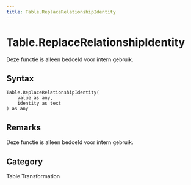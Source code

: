 ```yaml
---
title: Table.ReplaceRelationshipIdentity
---
```


# Table.ReplaceRelationshipIdentity


Deze functie is alleen bedoeld voor intern gebruik.


## Syntax

```powerquery
Table.ReplaceRelationshipIdentity(
    value as any,
    identity as text
) as any
```


## Remarks

Deze functie is alleen bedoeld voor intern gebruik.



## Category
Table.Transformation
